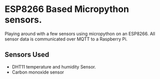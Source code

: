 # ESP8266 Based Micropython sensors.

Playing around with a few sensors using micropython on an ESP8266. All sensor data is communicated over MQTT to a Raspberry Pi.

## Sensors Used

* DHT11 temperature and humidity Sensor.
* Carbon monoxide sensor
